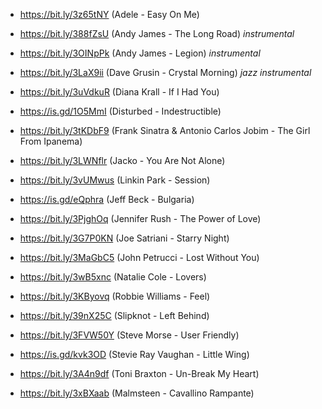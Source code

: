 
- <https://bit.ly/3z65tNY> (Adele - Easy On Me) 
- <https://bit.ly/388fZsU> (Andy James - The Long Road) _instrumental_
- https://bit.ly/3OINpPk (Andy James - Legion) _instrumental_

- https://bit.ly/3LaX9ii (Dave Grusin - Crystal Morning) _jazz instrumental_

- https://bit.ly/3uVdkuR (Diana Krall - If I Had You) 

- https://is.gd/1O5MmI (Disturbed - Indestructible) 



- https://bit.ly/3tKDbF9 (Frank Sinatra & Antonio Carlos Jobim - The Girl From Ipanema) 


- https://bit.ly/3LWNflr (Jacko - You Are Not Alone) 
- https://bit.ly/3vUMwus (Linkin Park - Session) 
- https://is.gd/eQphra (Jeff Beck - Bulgaria) 
- https://bit.ly/3PjghOq (Jennifer Rush - The Power of Love) 

- https://bit.ly/3G7P0KN (Joe Satriani - Starry Night) 
- https://bit.ly/3MaGbC5 (John Petrucci - Lost Without You) 
- https://bit.ly/3wB5xnc (Natalie Cole - Lovers) 
- https://bit.ly/3KByovq (Robbie Williams - Feel)
- https://bit.ly/39nX25C (Slipknot - Left Behind) 
- https://bit.ly/3FVW50Y (Steve Morse - User Friendly) 
- https://is.gd/kvk3OD (Stevie Ray Vaughan - Little Wing) 


- https://bit.ly/3A4n9df (Toni Braxton - Un-Break My Heart)


- https://bit.ly/3xBXaab (Malmsteen - Cavallino Rampante) 
